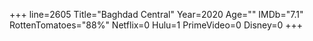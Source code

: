 +++
line=2605
Title="Baghdad Central"
Year=2020
Age=""
IMDb="7.1"
RottenTomatoes="88%"
Netflix=0
Hulu=1
PrimeVideo=0
Disney=0
+++

